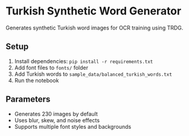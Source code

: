 # Turkish Synthetic Word Generator

Generates synthetic Turkish word images for OCR training using TRDG.

## Setup
1. Install dependencies: `pip install -r requirements.txt`
2. Add font files to `fonts/` folder
3. Add Turkish words to `sample_data/balanced_turkish_words.txt`
4. Run the notebook

## Parameters
- Generates 230 images by default
- Uses blur, skew, and noise effects
- Supports multiple font styles and backgrounds
